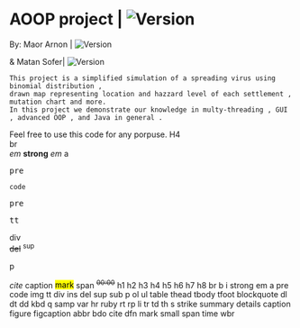 # AOOP project  | <img src="https://img.shields.io/badge/Version-0.3.3-green" alt="Version" >
 By: Maor Arnon | <img src="https://img.shields.io/badge/Maor-Chad-blue" alt="Version" > 
 
 &  Matan Sofer| <img src="https://img.shields.io/badge/Matan-Gay-pink" alt="Version" >

    This project is a simplified simulation of a spreading virus using binomial distribution , 
    drawn map representing location and hazzard level of each settlement ,
    mutation chart and more.
    In this project we demonstrate our knowledge in multy-threading , GUI , advanced OOP , and Java in general .

Feel free to use this code for any porpuse.
<h>H4</h4>
<br>br</br>
<em>em</em>
<strong>strong</strong>
<em>em</em>
<a>a</a>
<pre>pre</pre>
<code>code</code>
<pre>pre</pre>
<tt>tt</tt>
<div>div</div>
<del>del</del>
<sup>sup</sup>
<p>p</p>
<cite>cite</cite>
<caption>caption</caption>
<mark>mark</mark>
<span>span</span>
<sup><strike>00:00</strike></sup>
    h1 h2 h3 h4 h5 h6 h7 h8 br b i strong em a pre code img tt
          div ins del sup sub p ol ul table thead tbody tfoot blockquote
          dl dt dd kbd q samp var hr ruby rt rp li tr td th s strike summary
          details caption figure figcaption
          abbr bdo cite dfn mark small span time wbr
